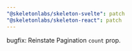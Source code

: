 ```yaml
---
"@skeletonlabs/skeleton-svelte": patch
"@skeletonlabs/skeleton-react": patch
---
```


bugfix: Reinstate Pagination `count` prop.
